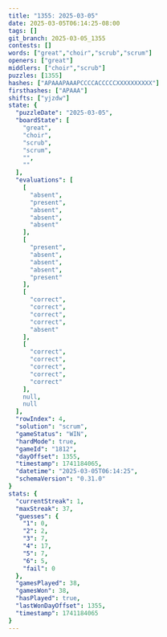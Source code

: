 ```yaml
---
title: "1355: 2025-03-05"
date: 2025-03-05T06:14:25-08:00
tags: []
git_branch: 2025-03-05_1355
contests: []
words: ["great","choir","scrub","scrum"]
openers: ["great"]
middlers: ["choir","scrub"]
puzzles: [1355]
hashes: ["APAAAPAAAPCCCCACCCCCXXXXXXXXXX"]
firsthashes: ["APAAA"]
shifts: ["yjzdw"]
state: {
  "puzzleDate": "2025-03-05",
  "boardState": [
    "great",
    "choir",
    "scrub",
    "scrum",
    "",
    ""
  ],
  "evaluations": [
    [
      "absent",
      "present",
      "absent",
      "absent",
      "absent"
    ],
    [
      "present",
      "absent",
      "absent",
      "absent",
      "present"
    ],
    [
      "correct",
      "correct",
      "correct",
      "correct",
      "absent"
    ],
    [
      "correct",
      "correct",
      "correct",
      "correct",
      "correct"
    ],
    null,
    null
  ],
  "rowIndex": 4,
  "solution": "scrum",
  "gameStatus": "WIN",
  "hardMode": true,
  "gameId": "1812",
  "dayOffset": 1355,
  "timestamp": 1741184065,
  "datetime": "2025-03-05T06:14:25",
  "schemaVersion": "0.31.0"
}
stats: {
  "currentStreak": 1,
  "maxStreak": 37,
  "guesses": {
    "1": 0,
    "2": 2,
    "3": 7,
    "4": 17,
    "5": 7,
    "6": 5,
    "fail": 0
  },
  "gamesPlayed": 38,
  "gamesWon": 38,
  "hasPlayed": true,
  "lastWonDayOffset": 1355,
  "timestamp": 1741184065
}
---
```

<!-- more -->
